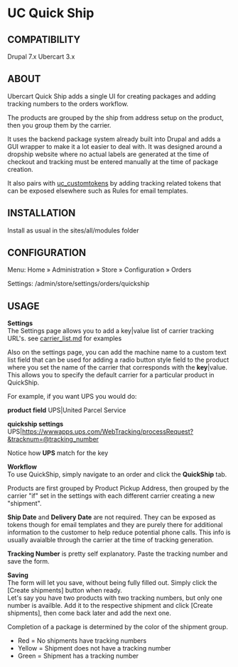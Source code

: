 # UC Quick Ship

## COMPATIBILITY

Drupal 7.x Ubercart 3.x

## ABOUT

Ubercart Quick Ship adds a single UI for creating packages and adding tracking numbers to the orders workflow.

The products are grouped by the ship from address setup on the product, then you group them by the carrier.

It uses the backend package system already built into Drupal and adds a GUI wrapper to make it a lot easier to deal with. It was designed around a dropship website where no actual labels are generated at the time of checkout and tracking must be entered manually at the time of package creation.

It also pairs with [uc_customtokens](https://github.com/philsward/uc_customtokens) by adding tracking related tokens that can be exposed elsewhere such as Rules for email templates.

## INSTALLATION

Install as usual in the sites/all/modules folder

## CONFIGURATION

Menu: Home » Administration » Store » Configuration » Orders

Settings: /admin/store/settings/orders/quickship

## USAGE

**Settings**  
The Settings page allows you to add a key|value list of carrier tracking URL's. see [carrier_list.md](https://github.com/philsward/uc_quickship/blob/main/carrier_list.md) for examples

Also on the settings page, you can add the machine name to a custom text list field that can be used for adding a radio button style field to the product where you set the name of the carrier that corresponds with the **key**|value. This allows you to specify the default carrier for a particular product in QuickShip.

For example, if you want UPS you would do:  

**product field**
UPS|United Parcel Service

**quickship settings**  
UPS|https://wwwapps.ups.com/WebTracking/processRequest?&tracknum=@tracking_number

Notice how **UPS** match for the key

**Workflow**  
To use QuickShip, simply navigate to an order and click the **QuickShip** tab.

Products are first grouped by Product Pickup Address, then grouped by the carrier "if" set in the settings with each different carrier creating a new "shipment".

**Ship Date** and **Delivery Date** are not required. They can be exposed as tokens though for email templates and they are purely there for additional information to the customer to help reduce potential phone calls. This info is usually avaialble through the carrier at the time of tracking generation.

**Tracking Number** is pretty self explanatory. Paste the tracking number and save the form.

**Saving**  
The form will let you save, without being fully filled out. Simply click the [Create shipments] button when ready.  
Let's say you have two products with two tracking numbers, but only one number is availble. Add it to the respective shipment and click [Create shipments], then come back later and add the next one.

Completion of a package is determined by the color of the shipment group.  
* Red = No shipments have tracking numbers
* Yellow = Shipment does not have a tracking number
* Green = Shipment has a tracking number
